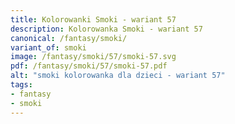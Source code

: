 ```yaml
---
title: Kolorowanki Smoki - wariant 57
description: Kolorowanka Smoki - wariant 57
canonical: /fantasy/smoki/
variant_of: smoki
image: /fantasy/smoki/57/smoki-57.svg
pdf: /fantasy/smoki/57/smoki-57.pdf
alt: "smoki kolorowanka dla dzieci - wariant 57"
tags:
- fantasy
- smoki
---
```

